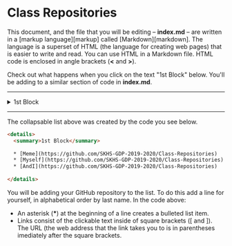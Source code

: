 # Class Repositories

This document, and the file that you will be editing – **index.md** – are written in a [markup language][markup] called [Markdown][markdown]. The language is a superset of HTML (the language for creating web pages) that is easier to write and read. You can use HTML in a Markdown file. HTML code is enclosed in angle brackets (**&lt;** and **&gt;**).

Check out what happens when you click on the text "1st Block" below. You'll be adding to a similar section of code in **index.md**.

---

<details>
  <summary>1st Block</summary>
  
  * [Meme](https://github.com/SKHS-GDP-2019-2020/Class-Repositories)
  * [Myself](https://github.com/SKHS-GDP-2019-2020/Class-Repositories)
  * [AndI](https://github.com/SKHS-GDP-2019-2020/Class-Repositories)
  
</details>

---

The collapsable list above was created by the code you see below.

```html
<details>
  <summary>1st Block</summary>
  
  * [Meme](https://github.com/SKHS-GDP-2019-2020/Class-Repositories)
  * [Myself](https://github.com/SKHS-GDP-2019-2020/Class-Repositories)
  * [AndI](https://github.com/SKHS-GDP-2019-2020/Class-Repositories)
  
</details>
```

You will be adding your GitHub repository to the list. To do this add a line for yourself, in alphabetical order by last name. In the code above:

* An asterisk (__*__) at the beginning of a line creates a bulleted list item.
* Links consist of the clickable text inside of square brackets ([ and ]). The URL (the web address that the link takes you to is in parentheses imediately after the square brackets.
